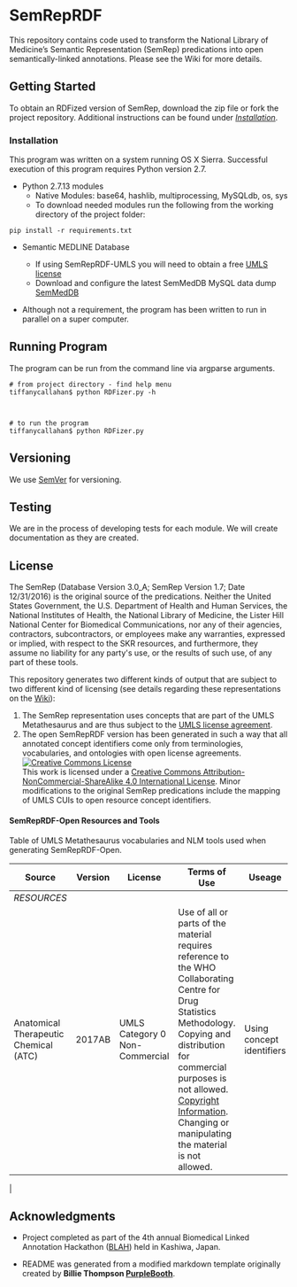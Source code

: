 # SemRepRDF
This repository contains code used to transform the National Library of Medicine’s Semantic Representation (SemRep) predications into open semantically-linked annotations. Please see the Wiki for more details.


## Getting Started

To obtain an RDFized version of SemRep, download the zip file or fork the project repository. Additional instructions can be found under [*Installation*](Installation).


### Installation

This program was written on a system running OS X Sierra. Successful execution of this program requires Python version 2.7.

  * Python 2.7.13 modules
    * Native Modules: base64, hashlib, multiprocessing, MySQLdb, os, sys
    * To download needed modules run the following from the working directory of the project folder:

  ```
  pip install -r requirements.txt
  ```

  * Semantic MEDLINE Database
    * If using SemRepRDF-UMLS you will need to obtain a free [UMLS license](https://www.nlm.nih.gov/research/umls/)
    * Download and configure the latest SemMedDB MySQL data dump [SemMedDB](https://skr3.nlm.nih.gov/SemMedDB/dbinfo.html)

  * Although not a requirement, the program has been written to run in parallel on a super computer.


## Running Program

The program can be run from the command line via argparse arguments.

```
# from project directory - find help menu
tiffanycallahan$ python RDFizer.py -h



# to run the program
tiffanycallahan$ python RDFizer.py

```

## Versioning

We use [SemVer](http://semver.org/) for versioning.

## Testing
We are in the process of developing tests for each module. We will create documentation as they are created.

## License
The SemRep (Database Version 3.0_A; SemRep Version 1.7; Date 12/31/2016) is the original source of the predications. Neither the United States Government, the U.S. Department of Health and Human Services, the National Institutes of Health, the National Library of Medicine, the Lister Hill National Center for Biomedical Communications, nor any of their agencies, contractors, subcontractors, or employees make any warranties, expressed or implied, with respect to the SKR resources, and furthermore, they assume no liability for any party's use, or the results of such use, of any part of these tools.  

This repository generates two different kinds of output that are subject to two different kind of licensing (see details regarding these representations on the [Wiki](https://github.com/callahantiff/SemRepRDF/wiki/Licensing)):
  1. The SemRep representation uses concepts that are part of the UMLS Metathesaurus and are thus subject to the [UMLS license agreement](https://uts.nlm.nih.gov/license.html).
  2. The open SemRepRDF version has been generated in such a way that all annotated concept identifiers come only from terminologies, vocabularies, and ontologies with open license agreements. <a rel="license" href="http://creativecommons.org/licenses/by-nc-sa/4.0/"><img alt="Creative Commons License" style="border-width:0" src="https://i.creativecommons.org/l/by-nc-sa/4.0/80x15.png" /></a><br />This work is licensed under a <a rel="license" href="http://creativecommons.org/licenses/by-nc-sa/4.0/">Creative Commons Attribution-NonCommercial-ShareAlike 4.0 International License</a>. Minor modifications to the original SemRep predications include the mapping of UMLS CUIs to open resource concept identifiers.  
  
 #### SemRepRDF-Open Resources and Tools
 Table of UMLS Metathesaurus vocabularies and NLM tools used when generating SemRepRDF-Open.  
 
|Source|Version|License|Terms of Use|Useage|
|---|---|---|---|---|
|*RESOURCES*|
|Anatomical Therapeutic Chemical (ATC)|2017AB|UMLS Category 0<br>Non-Commercial|Use of all or parts of the material requires reference to the WHO Collaborating Centre for Drug Statistics Methodology. Copying and distribution for commercial purposes is not allowed. [Copyright Information](https://www.whocc.no/copyright_disclaimer/). Changing or manipulating the material is not allowed.|Using concept identifiers|
|
 
  
  

## Acknowledgments

* Project completed as part of the 4th annual Biomedical Linked Annotation Hackathon ([BLAH](http://blah4.linkedannotation.org)) held in Kashiwa, Japan.

* README was generated from a modified markdown template originally created by **Billie Thompson [PurpleBooth](https://github.com/PurpleBooth)**.

